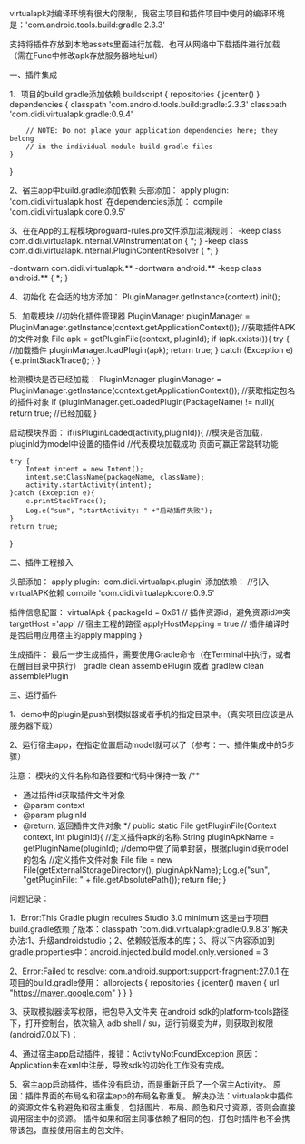 
virtualapk对编译环境有很大的限制，我宿主项目和插件项目中使用的编译环境是：'com.android.tools.build:gradle:2.3.3'


支持将插件存放到本地assets里面进行加载，也可从网络中下载插件进行加载（需在Func中修改apk存放服务器地址url）

一、插件集成

1、项目的build.gradle添加依赖
buildscript {
    repositories {
        jcenter()
    }
    dependencies {
        classpath 'com.android.tools.build:gradle:2.3.3'
        classpath 'com.didi.virtualapk:gradle:0.9.4'

        // NOTE: Do not place your application dependencies here; they belong
        // in the individual module build.gradle files
    }
}

2、宿主app中build.gradle添加依赖
头部添加：
apply plugin: 'com.didi.virtualapk.host'
在dependencies添加：
compile 'com.didi.virtualapk:core:0.9.5'


3、在在App的工程模块proguard-rules.pro文件添加混淆规则：
-keep class com.didi.virtualapk.internal.VAInstrumentation { *; }
-keep class com.didi.virtualapk.internal.PluginContentResolver { *; }

-dontwarn com.didi.virtualapk.**
-dontwarn android.**
-keep class android.** { *; }

4、初始化
在合适的地方添加：
PluginManager.getInstance(context).init();

5、加载模块
//初始化插件管理器
PluginManager pluginManager = PluginManager.getInstance(context.getApplicationContext());
//获取插件APK的文件对象
File apk = getPluginFile(context, pluginId);
if (apk.exists()){
    try {
        //加载插件
        pluginManager.loadPlugin(apk);
        return true;
    } catch (Exception e) {
        e.printStackTrace();
    }
}

检测模块是否已经加载：
PluginManager pluginManager = PluginManager.getInstance(context.getApplicationContext());
//获取指定包名的插件对象
if (pluginManager.getLoadedPlugin(PackageName) != null){
    return true; //已经加载
}

启动模块界面：
if(isPluginLoaded(activity,pluginId)){ //模块是否加载，pluginId为model中设置的插件id
    //代表模块加载成功 页面可赢正常跳转功能

    try {
        Intent intent = new Intent();
        intent.setClassName(packageName, className);
        activity.startActivity(intent);
    }catch (Exception e){
        e.printStackTrace();
        Log.e("sun", "startActivity: " +"启动插件失败");
    }
    return true;
}


二、插件工程接入

头部添加：
apply plugin: 'com.didi.virtualapk.plugin'
添加依赖：
//引入virtualAPK依赖
compile 'com.didi.virtualapk:core:0.9.5'

插件信息配置：
virtualApk {
    packageId = 0x61             // 插件资源id，避免资源id冲突
    targetHost ='app'            // 宿主工程的路径
    applyHostMapping = true      // 插件编译时是否启用应用宿主的apply mapping
}

生成插件：
最后一步生成插件，需要使用Gradle命令（在Terminal中执行，或者在醒目目录中执行）
gradle clean assemblePlugin
或者
gradlew clean assemblePlugin


三、运行插件

1、demo中的plugin是push到模拟器或者手机的指定目录中。（真实项目应该是从服务器下载）

2、运行宿主app，在指定位置启动model就可以了（参考：一、插件集成中的5步骤）

注意：
模块的文件名称和路径要和代码中保持一致
/**
 * 通过插件id获取插件文件对象
 * @param context
 * @param pluginId
 * @return, 返回插件文件对象
 */
public static File getPluginFile(Context context, int pluginId){
    //定义插件apk的名称
    String pluginApkName = getPluginName(pluginId);  //demo中做了简单封装，根据pluginId获model的包名
    //定义插件文件对象
    File file = new File(getExternalStorageDirectory(), pluginApkName);
    Log.e("sun", "getPluginFile: " +  file.getAbsolutePath());
    return file;
}

问题记录：

1、Error:This Gradle plugin requires Studio 3.0 minimum
这是由于项目build.gradle依赖了版本：classpath 'com.didi.virtualapk:gradle:0.9.8.3'
解决办法:1、升级androidstudio；2、依赖较低版本的库；3、将以下内容添加到gradle.properties中：android.injected.build.model.only.versioned = 3

2、Error:Failed to resolve: com.android.support:support-fragment:27.0.1
在项目的build.gradle使用：
allprojects {
    repositories {
        jcenter()
        maven { url "https://maven.google.com" }
    }
}

3、获取模拟器读写权限，把包导入文件夹
在android sdk的platform-tools路径下，打开控制台，依次输入 adb shell / su，运行前缀变为#，则获取到权限  (android7.0以下)；

4、通过宿主app启动插件，报错：ActivityNotFoundException
原因：Application未在xml中注册，导致sdk的初始化工作没有完成。

5、宿主app启动插件，插件没有启动，而是重新开启了一个宿主Activity。
原因：插件界面的布局名和宿主app的布局名称重复。
解决办法：virtualapk中插件的资源文件名称避免和宿主重复，包括图片、布局、颜色和尺寸资源，否则会直接调用宿主中的资源。
插件如果和宿主同事依赖了相同的包，打包时插件也不会携带该包，直接使用宿主的包文件。





